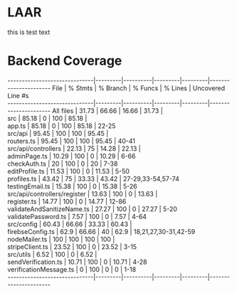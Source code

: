 # LAAR

this is test text <br>

# Backend Coverage

------------------------------|---------|----------|---------|---------|----------------------
File                          | % Stmts | % Branch | % Funcs | % Lines | Uncovered Line #s    
------------------------------|---------|----------|---------|---------|----------------------
All files                     |   31.73 |    66.66 |   16.66 |   31.73 |                      
 src                          |   85.18 |        0 |     100 |   85.18 |                      
  app.ts                      |   85.18 |        0 |     100 |   85.18 | 22-25                
 src/api                      |   95.45 |      100 |     100 |   95.45 |                      
  routers.ts                  |   95.45 |      100 |     100 |   95.45 | 40-41                
 src/api/controllers          |   22.13 |       75 |   14.28 |   22.13 |                      
  adminPage.ts                |   10.29 |      100 |       0 |   10.29 | 6-66                 
  checkAuth.ts                |      20 |      100 |       0 |      20 | 7-38                 
  editProfile.ts              |   11.53 |      100 |       0 |   11.53 | 5-50                 
  profiles.ts                 |   43.42 |       75 |   33.33 |   43.42 | 27-29,33-54,57-74    
  testingEmail.ts             |   15.38 |      100 |       0 |   15.38 | 5-26                 
 src/api/controllers/register |   13.63 |      100 |       0 |   13.63 |                      
  register.ts                 |   14.77 |      100 |       0 |   14.77 | 12-86                
  validateAndSanitizeName.ts  |   27.27 |      100 |       0 |   27.27 | 5-20                 
  validatePassword.ts         |    7.57 |      100 |       0 |    7.57 | 4-64                 
 src/config                   |   60.43 |    66.66 |   33.33 |   60.43 |                      
  firebseConfig.ts            |    62.9 |    66.66 |      40 |    62.9 | 18,21,27,30-31,42-59 
  nodeMailer.ts               |     100 |      100 |     100 |     100 |                      
  stripeClient.ts             |   23.52 |      100 |       0 |   23.52 | 3-15                 
 src/utils                    |    6.52 |      100 |       0 |    6.52 |                      
  sendVerification.ts         |   10.71 |      100 |       0 |   10.71 | 4-28                 
  verificationMessage.ts      |       0 |      100 |       0 |       0 | 1-18                 
------------------------------|---------|----------|---------|---------|----------------------

